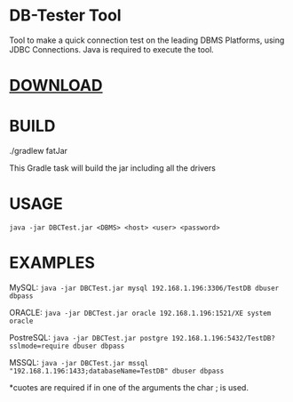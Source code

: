 # DB-Tester Tool
Tool to make a quick connection test on the leading DBMS Platforms, using JDBC Connections. Java is required to execute the tool.




 
# [DOWNLOAD](https://github.com/gonzalocasal/DB-Connection-Tester-Tool/raw/master/DBCTest.jar) 

# BUILD

./gradlew fatJar

This Gradle task will build the jar including all the drivers


# USAGE
```java -jar DBCTest.jar <DBMS> <host> <user> <password>```

# EXAMPLES

MySQL: ```java -jar DBCTest.jar mysql 192.168.1.196:3306/TestDB dbuser dbpass```

ORACLE: ```java -jar DBCTest.jar oracle 192.168.1.196:1521/XE system oracle```

PostreSQL: ```java -jar DBCTest.jar postgre 192.168.1.196:5432/TestDB?sslmode=require dbuser dbpass```

MSSQL: ```java -jar DBCTest.jar mssql "192.168.1.196:1433;databaseName=TestDB" dbuser dbpass```

*cuotes are required if in one of the arguments the char ; is used.

